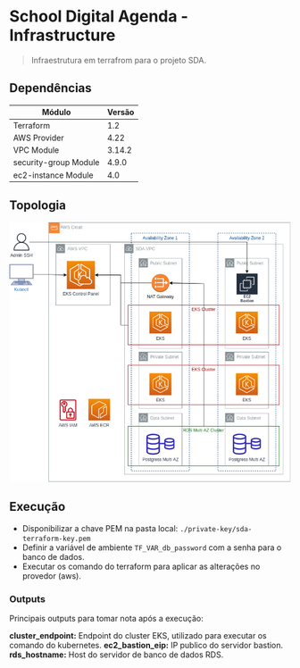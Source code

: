 # School Digital Agenda - Infrastructure

> Infraestrutura em terrafrom para o projeto SDA.

## Dependências

| Módulo                | Versão  |
|-----------------------|---------|
| Terraform             | 1.2     |
| AWS Provider          | 4.22    |
| VPC Module            | 3.14.2  |
| security-group Module | 4.9.0   |
| ec2-instance Module   | 4.0     |

## Topologia
![Topologia AWS][1]

## Execução

- Disponibilizar a chave PEM na pasta local: `./private-key/sda-terraform-key.pem`
- Definir a variável de ambiente `TF_VAR_db_password` com a senha para o banco de dados.
- Executar os comando do terraform para aplicar as alterações no provedor (aws).

### Outputs

Principais outputs para tomar nota após a execução:

**cluster_endpoint:** Endpoint do cluster EKS, utilizado para executar os comando do kubernetes.
**ec2_bastion_eip:** IP publico do servidor bastion.
**rds_hostname:** Host do servidor de banco de dados RDS.

[1]: topologia.png